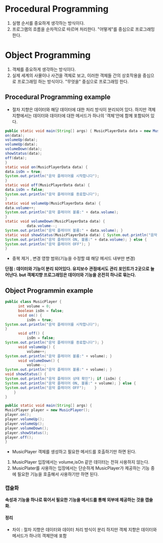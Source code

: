 # Procedural Programming

1. 실행 순서를 중요하게 생각하는 방식이다.
2. 프로그램의 흐름을 순차적으로 따르며 처리한다. "어떻게"를 중심으로 프로그래밍 한다.


# Object Programming

1. 객체를 중요하게 생각하는 방식이다.
2. 실제 세계의 사물이나 사건을 객체로 보고, 이러한 객체들 간의 상호작용을 중심으로 프로그래밍 하는 방식이다. 
"무엇을" 중심으로 프로그래밍 한다.


## Procedural Programming example

* 절차 지향은 데이터와 해당 데이터에 대한 처리 방식이 분리되어 있다. 하지만 객체 지향에서는 데이터와 데이터에 대한 메서드가 하나의 '객체'안에 함께 포함되어 있다.


~~~java
public static void main(String[] args) { MusicPlayerData data = new MusicPlayerData(); 
on(data);
volumeUp(data);
volumeUp(data);
volumeDown(data);
showStatus(data);
off(data);
}
static void on(MusicPlayerData data) { 
data.isOn = true;
System.out.println("음악 플레이어를 시작합니다");
}
static void off(MusicPlayerData data) { 
data.isOn = false;
System.out.println("음악 플레이어를 종료합니다");
}
static void volumeUp(MusicPlayerData data) {
data.volume++;
System.out.println("음악 플레이어 볼륨:" + data.volume);
}
static void volumeDown(MusicPlayerData data) {
          data.volume--;
System.out.println("음악 플레이어 볼륨:" + data.volume); }
static void showStatus(MusicPlayerData data) { System.out.println("음악 플레이어 상태 확인"); if (data.isOn) {
System.out.println("음악 플레이어 ON, 볼륨:" + data.volume); } else {
System.out.println("음악 플레이어 OFF"); }
}
~~~
* 중복 제거 , 변경 영향 범위(기능을 수정할 떄 해당 메서드 내부만 변경)


**단점 : 데이터와 기능이 분리 되어있다. 유지보수 관점에서도 관리 포인트가 2곳으로 늘어난다. but 객체지향 프로그래밍은 데이터와 기능을 온전히 하나로 묶는다.**



## Object Programmin example

~~~java
public class MusicPlayer {
      int volume = 0;
      boolean isOn = false;
      void on() {
          isOn = true;
System.out.println("음악 플레이어를 시작합니다");
}
      void off() {
          isOn = false;
System.out.println("음악 플레이어를 종료합니다"); }
      void volumeUp() {
          volume++;
System.out.println("음악 플레이어 볼륨:" + volume); }
      void volumeDown() {
          volume--;
System.out.println("음악 플레이어 볼륨:" + volume); }
void showStatus() {
System.out.println("음악 플레이어 상태 확인"); if (isOn) {
System.out.println("음악 플레이어 ON, 볼륨:" + volume); } else {
System.out.println("음악 플레이어 OFF");    }
    } 
}

public static void main(String[] args) {
MusicPlayer player = new MusicPlayer(); 
player.on();
player.volumeUp(); 
player.volumeUp(); 
player.volumeDown();  
player.showStatus();  
player.off();
}
~~~

* MusicPlayer 객체를 생성하고 필요한 메서드를 호출하기만 하면 된다.

1. MusicPlayer 입장에서는  volume,isOn 같은 데이터는 전혀 사용하지 않는다.
2. MusicPlater를 사용하는 입장에서는 단순하게 MusicPlayer가 제공하는 기능 중에 필요한 기능을 호출해서 사용하기만 하면 된다.

### 캡슐화

**속성과 기능을 하나로 묶어서 필요한 기능을 메서드를 통해 외부에 제공하는 것을 캡슐화.**


#### 정리

* 차이 : 절차 지향은 데이터와 데이터 처리 방식이 분리 하지만 객체 지향은 데이터와 메서드가 하나의 객체안에 포함